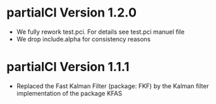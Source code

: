 # partialCI Version 1.2.0
- We fully rework test.pci. For details see test.pci manuel file
- We drop include.alpha for consistency reasons



# partialCI Version 1.1.1
- Replaced the Fast Kalman Filter (package: FKF) by the Kalman filter implementation of the package KFAS


